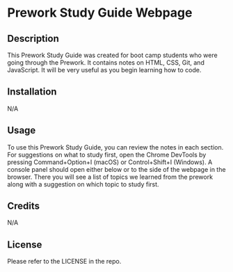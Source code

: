 # Prework Study Guide Webpage

## Description

This Prework Study Guide was created for boot camp students who were going through the Prework. It contains notes on HTML, CSS, Git, and JavaScript. It will be very useful as you begin learning how to code.

## Installation

N/A

## Usage

To use this Prework Study Guide, you can review the notes in each section. For suggestions on what to study first, open the Chrome DevTools by pressing Command+Option+I (macOS) or Control+Shift+I (Windows). A console panel should open either below or to the side of the webpage in the browser. There you will see a list of topics we learned from the prework along with a suggestion on which topic to study first.

## Credits

N/A

## License

Please refer to the LICENSE in the repo.